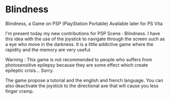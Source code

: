 # Blindness
Blindness, a Game on PSP (PlayStation Portable)
Available later for PS Vita 

I'm present today my new contributions for PSP Scene : Blindness. I have this idea with the use of the joystick to navigate through the screen such as a eye who move in the darkness. It is a little addictive game where the rapidity and the memory are very useful.

Warning : This game is not recommended to people who suffers from photosensitive epilepsy because they are some effect which create epileptic crisis... Sorry.

The game propose a tutorial and the english and french language. You can also deactivate the joystick to the directional axe that will cause you less finger cramp.



